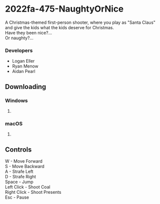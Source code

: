 # 2022fa-475-NaughtyOrNice
A Christmas-themed first-person shooter, where you play as "Santa Claus" and give the kids what the kids deserve for Christmas. <br/>
Have they been nice?... <br/>
Or naughty?...

### Developers 
- Logan Eller
- Ryan Menow
- Aidan Pearl

## Downloading


### Windows
1. 

### macOS
1. 

## Controls
W - Move Forward <br/>
S - Move Backward <br/>
A - Strafe Left <br/>
D - Strafe Right <br/>
Space - Jump <br/>
Left Click - Shoot Coal <br/>
Right Click - Shoot Presents <br/>
Esc - Pause
